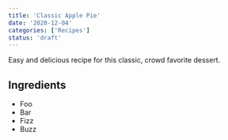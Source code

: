 ```yaml
---
title: 'Classic Apple Pie'
date: '2020-12-04'
categories: ['Recipes']
status: 'draft'
---
```


Easy and delicious recipe for this classic, crowd favorite dessert.

<!-- excerpt end -->

## Ingredients

- Foo
- Bar
- Fizz
- Buzz
